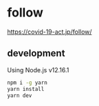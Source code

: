 # follow

https://covid-19-act.jp/follow/

## development

Using Node.js v12.16.1

```bash
npm i -g yarn
yarn install
yarn dev
```
